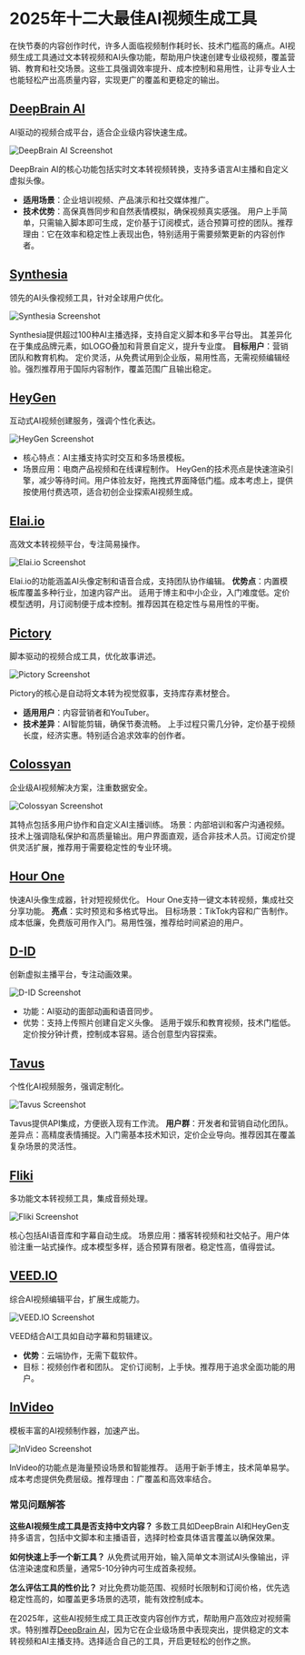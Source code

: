 # 2025年十二大最佳AI视频生成工具

在快节奏的内容创作时代，许多人面临视频制作耗时长、技术门槛高的痛点。AI视频生成工具通过文本转视频和AI头像功能，帮助用户快速创建专业级视频，覆盖营销、教育和社交场景。这些工具强调效率提升、成本控制和易用性，让非专业人士也能轻松产出高质量内容，实现更广的覆盖和更稳定的输出。

## **[DeepBrain AI](https://www.deepbrain.io)**
AI驱动的视频合成平台，适合企业级内容快速生成。

![DeepBrain AI Screenshot](image/deepbrain.webp)

DeepBrain AI的核心功能包括实时文本转视频转换，支持多语言AI主播和自定义虚拟头像。
- **适用场景**：企业培训视频、产品演示和社交媒体推广。
- **技术优势**：高保真唇同步和自然表情模拟，确保视频真实感强。
用户上手简单，只需输入脚本即可生成，定价基于订阅模式，适合预算可控的团队。推荐理由：它在效率和稳定性上表现出色，特别适用于需要频繁更新的内容创作者。

## **[Synthesia](https://www.synthesia.io)**
领先的AI头像视频工具，针对全球用户优化。

![Synthesia Screenshot](image/synthesia.webp)

Synthesia提供超过100种AI主播选择，支持自定义脚本和多平台导出。
其差异化在于集成品牌元素，如LOGO叠加和背景自定义，提升专业度。
**目标用户**：营销团队和教育机构。
定价灵活，从免费试用到企业版，易用性高，无需视频编辑经验。强烈推荐用于国际内容制作，覆盖范围广且输出稳定。

## **[HeyGen](https://www.heygen.com)**
互动式AI视频创建服务，强调个性化表达。

![HeyGen Screenshot](image/heygen.webp)

- 核心特点：AI主播支持实时交互和多场景模板。
- 场景应用：电商产品视频和在线课程制作。
HeyGen的技术亮点是快速渲染引擎，减少等待时间。用户体验友好，拖拽式界面降低门槛。成本考虑上，提供按使用付费选项，适合初创企业探索AI视频生成。

## **[Elai.io](https://elai.io)**
高效文本转视频平台，专注简易操作。

![Elai.io Screenshot](image/elai.webp)

Elai.io的功能涵盖AI头像定制和语音合成，支持团队协作编辑。
**优势点**：内置模板库覆盖多种行业，加速内容产出。
适用于博主和中小企业，入门难度低。定价模型透明，月订阅制便于成本控制。推荐因其在稳定性与易用性的平衡。

## **[Pictory](https://www.pictory.ai)**
脚本驱动的视频合成工具，优化故事讲述。

![Pictory Screenshot](image/pictory.webp)

Pictory的核心是自动将文本转为视觉叙事，支持库存素材整合。
- **适用用户**：内容营销者和YouTuber。
- **技术差异**：AI智能剪辑，确保节奏流畅。
上手过程只需几分钟，定价基于视频长度，经济实惠。特别适合追求效率的创作者。

## **[Colossyan](https://www.colossyan.com)**
企业级AI视频解决方案，注重数据安全。

![Colossyan Screenshot](image/colossyan.webp)

其特点包括多用户协作和自定义AI主播训练。
场景：内部培训和客户沟通视频。技术上强调隐私保护和高质量输出。用户界面直观，适合非技术人员。订阅定价提供灵活扩展，推荐用于需要稳定性的专业环境。

## **[Hour One](https://hourone.ai)**
快速AI头像生成器，针对短视频优化。
Hour One支持一键文本转视频，集成社交分享功能。
**亮点**：实时预览和多格式导出。
目标场景：TikTok内容和广告制作。成本低廉，免费版可用作入门。易用性强，推荐给时间紧迫的用户。

## **[D-ID](https://www.d-id.com)**
创新虚拟主播平台，专注动画效果。

![D-ID Screenshot](image/d-id.webp)

- 功能：AI驱动的面部动画和语音同步。
- 优势：支持上传照片创建自定义头像。
适用于娱乐和教育视频，技术门槛低。定价按分钟计费，控制成本容易。适合创意型内容探索。

## **[Tavus](https://www.tavus.io)**
个性化AI视频服务，强调定制化。

![Tavus Screenshot](image/tavus.webp)

Tavus提供API集成，方便嵌入现有工作流。
**用户群**：开发者和营销自动化团队。
差异点：高精度表情捕捉。入门需基本技术知识，定价企业导向。推荐因其在覆盖复杂场景的灵活性。

## **[Fliki](https://fliki.ai)**
多功能文本转视频工具，集成音频处理。

![Fliki Screenshot](image/fliki.webp)

核心包括AI语音库和字幕自动生成。
场景应用：播客转视频和社交帖子。用户体验注重一站式操作。成本模型多样，适合预算有限者。稳定性高，值得尝试。

## **[VEED.IO](https://www.veed.io)**
综合AI视频编辑平台，扩展生成能力。

![VEED.IO Screenshot](image/veed.webp)

VEED结合AI工具如自动字幕和剪辑建议。
- **优势**：云端协作，无需下载软件。
- 目标：视频创作者和团队。
定价订阅制，上手快。推荐用于追求全面功能的用户。

## **[InVideo](https://www.invideo.io)**
模板丰富的AI视频制作器，加速产出。

![InVideo Screenshot](image/invideo.webp)

InVideo的功能点是海量预设场景和智能推荐。
适用于新手博主，技术简单易学。成本考虑提供免费层级。推荐理由：广覆盖和高效率结合。

### 常见问题解答
**这些AI视频生成工具是否支持中文内容？**
多数工具如DeepBrain AI和HeyGen支持多语言，包括中文脚本和主播语音，选择时检查具体语言覆盖以确保效果。

**如何快速上手一个新工具？**
从免费试用开始，输入简单文本测试AI头像输出，评估渲染速度和质量，通常5-10分钟内可生成首条视频。

**怎么评估工具的性价比？**
对比免费功能范围、视频时长限制和订阅价格，优先选稳定性高的，如覆盖更多场景的选项，能有效控制成本。

在2025年，这些AI视频生成工具正改变内容创作方式，帮助用户高效应对视频需求。特别推荐[DeepBrain AI](https://www.deepbrain.io)，因为它在企业级场景中表现突出，提供稳定的文本转视频和AI主播支持。选择适合自己的工具，开启更轻松的创作之旅。
